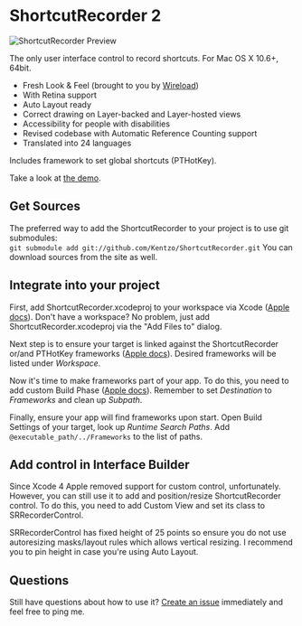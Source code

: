 ShortcutRecorder 2
====================
![ShortcutRecorder Preview](http://wireload.net/open_source/ShortcutRecorder%20Preview.png)

The only user interface control to record shortcuts. For Mac OS X 10.6+, 64bit.

- Fresh Look & Feel (brought to you by [Wireload](http://wireload.net))
- With Retina support
- Auto Layout ready
- Correct drawing on Layer-backed and Layer-hosted views
- Accessibility for people with disabilities
- Revised codebase with Automatic Reference Counting support
- Translated into 24 languages

Includes framework to set global shortcuts (PTHotKey).

Take a look at [the demo](https://github.com/Kentzo/ShortcutRecorderDemo).

Get Sources
-----------
The preferred way to add the ShortcutRecorder to your project is to use git submodules:  
`git submodule add git://github.com/Kentzo/ShortcutRecorder.git`
You can download sources from the site as well.

Integrate into your project
---------------------------
First, add ShortcutRecorder.xcodeproj to your workspace via Xcode ([Apple docs](http://developer.apple.com/library/ios/#recipes/xcode_help-structure_navigator/articles/adding_a_project_to_a_workspace.html)). Don't have a workspace? No problem, just add ShortcutRecorder.xcodeproj via the "Add Files to" dialog.

Next step is to ensure your target is linked against the ShortcutRecorder or/and PTHotKey frameworks ([Apple docs](http://developer.apple.com/library/ios/#recipes/xcode_help-project_editor/Articles/AddingaLibrarytoaTarget.html#//apple_ref/doc/uid/TP40010155-CH17)). Desired frameworks will be listed under *Workspace*.

Now it's time to make frameworks part of your app. To do this, you need to add custom Build Phase ([Apple docs](http://developer.apple.com/library/ios/#recipes/xcode_help-project_editor/Articles/CreatingaCopyFilesBuildPhase.html)). Remember to set *Destination* to *Frameworks* and clean up *Subpath*.

Finally, ensure your app will find frameworks upon start. Open Build Settings of your target, look up *Runtime Search Paths*. Add `@executable_path/../Frameworks` to the list of paths.

Add control in Interface Builder
--------------------------------
Since Xcode 4 Apple removed support for custom control, unfortunately. However, you can still use it to add and position/resize ShortcutRecorder control. To do this, you need to add Custom View and set its class to SRRecorderControl.  

SRRecorderControl has fixed height of 25 points so ensure you do not use autoresizing masks/layout rules which allows vertical resizing. I recommend you to pin height in case you're using Auto Layout.

Questions
---------
Still have questions about how to use it? [Create an issue](https://github.com/Kentzo/ShortcutRecorder/issues/new) immediately and feel free to ping me.
